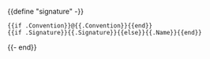 {{define "signature" -}}
```mojo
{{if .Convention}}@{{.Convention}}{{end}}
{{if .Signature}}{{.Signature}}{{else}}{{.Name}}{{end}}
```
{{- end}}